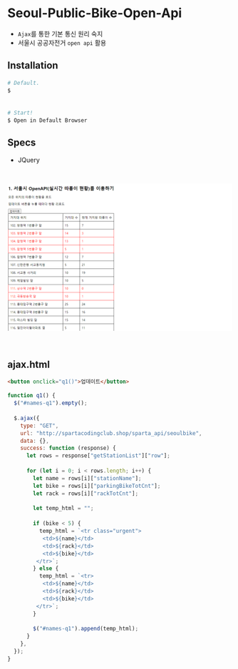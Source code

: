 # Seoul-Public-Bike-Open-Api

- `Ajax`를 통한 기본 통신 원리 숙지
- 서울시 공공자전거 `open api` 활용

## Installation

```bash
# Default.
$


# Start!
$ Open in Default Browser
```

## Specs

- JQuery

<br />

![logo](./images/readme_md_1.png)

<br />

## ajax.html

```html
<button onclick="q1()">업데이트</button>
```

```javascript
function q1() {
  $("#names-q1").empty();

  $.ajax({
    type: "GET",
    url: "http://spartacodingclub.shop/sparta_api/seoulbike",
    data: {},
    success: function (response) {
      let rows = response["getStationList"]["row"];

      for (let i = 0; i < rows.length; i++) {
        let name = rows[i]["stationName"];
        let bike = rows[i]["parkingBikeTotCnt"];
        let rack = rows[i]["rackTotCnt"];

        let temp_html = "";

        if (bike < 5) {
          temp_html = `<tr class="urgent">
           <td>${name}</td>
           <td>${rack}</td>
           <td>${bike}</td>
         </tr>`;
        } else {
          temp_html = `<tr>
           <td>${name}</td>
           <td>${rack}</td>
           <td>${bike}</td>
         </tr>`;
        }

        $("#names-q1").append(temp_html);
      }
    },
  });
}
```

